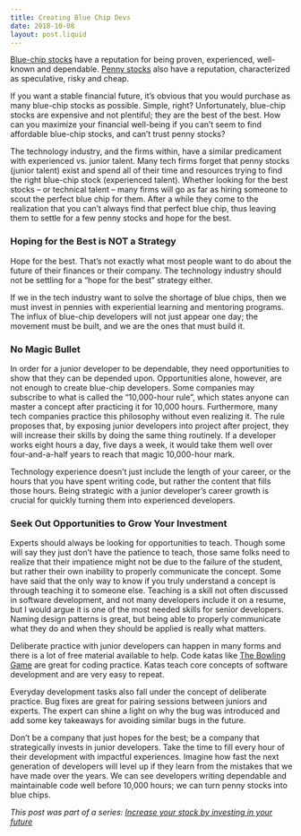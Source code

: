 ```yaml
---
title: Creating Blue Chip Devs
date: 2018-10-08
layout: post.liquid
---
```


[Blue-chip stocks](https://www.investopedia.com/terms/b/bluechipstock.asp) have a reputation for being proven, experienced, well-known and dependable. [Penny stocks](https://en.wikipedia.org/wiki/Penny_stock) also have a reputation, characterized as speculative, risky and cheap.

If you want a stable financial future, it’s obvious that you would purchase as many blue-chip stocks as possible. Simple, right? Unfortunately, blue-chip stocks are expensive and not plentiful; they are the best of the best. How can you maximize your financial well-being if you can’t seem to find affordable blue-chip stocks, and can’t trust penny stocks?

The technology industry, and the firms within, have a similar predicament with experienced vs. junior talent. Many tech firms  forget that penny stocks (junior talent) exist and spend all of their time and resources trying to find the right blue-chip stock (experienced talent). Whether looking for the best stocks – or technical talent – many firms will go as far as hiring someone to scout the perfect blue chip for them. After a while they come to the realization that you can’t always find that perfect blue chip, thus leaving them to settle for a few penny stocks and hope for the best.

### Hoping for the Best is NOT a Strategy
Hope for the best. That’s not exactly what most people want to do about the future of their finances or their company. The technology industry should not be settling for a “hope for the best” strategy either.

If we in the tech industry want to solve the shortage of blue chips, then we must invest in pennies with experiential learning and mentoring programs. The influx of blue-chip developers will not just appear one day; the movement must be built, and we are the ones that must build it.

### No Magic Bullet
In order for a junior developer to be dependable, they need opportunities to show that they can be depended upon. Opportunities alone, however, are not enough to create blue-chip developers. Some companies may subscribe to what is called the “10,000-hour rule”, which states anyone can master a concept after practicing it for 10,000 hours. Furthermore, many tech companies practice this philosophy without even realizing it. The rule proposes that, by exposing junior developers into project after project, they will increase their skills by doing the same thing routinely. If a developer works eight hours a day, five days a week, it would take them well over four-and-a-half years to reach that magic 10,000-hour mark.

Technology experience doesn’t just include the length of your career, or the hours that you have spent writing code, but rather the content that fills those hours. Being strategic with a junior developer’s career growth is crucial for quickly turning them into experienced developers.

### Seek Out Opportunities to Grow Your Investment
Experts should always be looking for opportunities to teach. Though some will say they just don’t have the patience to teach, those same folks need to realize that their impatience might not be due to the failure of the student, but rather their own inability to properly communicate the concept. Some have said that the only way to know if you truly understand a concept is through teaching it to someone else. Teaching is a skill not often discussed in software development, and not many developers include it on a resume, but I would argue it is one of the most needed skills for senior developers. Naming design patterns is great, but being able to properly communicate what they do and when they should be applied is really what matters.

Deliberate practice with junior developers can happen in many forms and there is a lot of free material available to help. Code katas like [The Bowling Game](http://codingdojo.org/kata/Bowling/) are great for coding practice. Katas teach core concepts of software development and are very easy to repeat.

Everyday development tasks also fall under the concept of deliberate practice. Bug fixes are great for pairing sessions between juniors and experts. The expert can shine a light on why the bug was introduced and add some key takeaways for avoiding similar bugs in the future.

Don’t be a company that just hopes for the best; be a company that strategically invests in junior developers. Take the time to fill every hour of their development with impactful experiences. Imagine how fast the next generation of developers will level up if they learn from the mistakes that we have made over the years. We can see developers writing dependable and maintainable code well before 10,000 hours; we can turn penny stocks into blue chips.

_This post was part of a series: [Increase your stock by investing in your future](https://www.excella.com/insights/blue-pennies)_